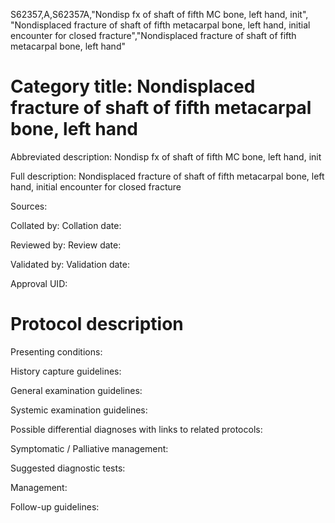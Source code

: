 S62357,A,S62357A,"Nondisp fx of shaft of fifth MC bone, left hand, init", "Nondisplaced fracture of shaft of fifth metacarpal bone, left hand, initial encounter for closed fracture","Nondisplaced fracture of shaft of fifth metacarpal bone, left hand"
# Category title: Nondisplaced fracture of shaft of fifth metacarpal bone, left hand

Abbreviated description: Nondisp fx of shaft of fifth MC bone, left hand, init

Full description: Nondisplaced fracture of shaft of fifth metacarpal bone, left hand, initial encounter for closed fracture

Sources:

Collated by:
Collation date:

Reviewed by:
Review date:

Validated by:
Validation date:

Approval UID:

# Protocol description

Presenting conditions:

History capture guidelines:

General examination guidelines:

Systemic examination guidelines:

Possible differential diagnoses with links to related protocols:

Symptomatic / Palliative management:

Suggested diagnostic tests:

Management:

Follow-up guidelines:
